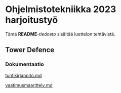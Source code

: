 # Ohjelmistotekniikka 2023 harjoitustyö
Tämä **README**_-tiedosto_ sisältää luettelon tehtävistä.

## Tower Defence
### Dokumentaatio
[tuntikirjanpito.md](https://github.com/danttu/ot-harjoitustyo/blob/main/harjoitustyo/dokumentaatio/tuntikirjanpito.md)

[vaatimusmaarittely.md](https://github.com/danttu/ot-harjoitustyo/blob/main/harjoitustyo/dokumentaatio/vaatimusmaarittely.md)


